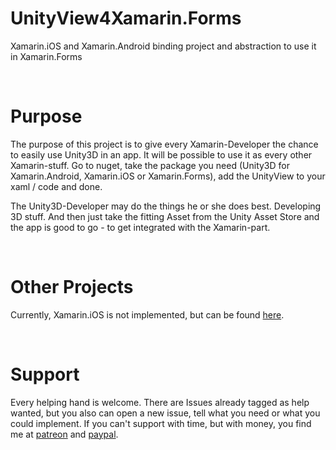 # UnityView4Xamarin.Forms
Xamarin.iOS and Xamarin.Android binding project and abstraction to use it in Xamarin.Forms


<br/>

# Purpose
The purpose of this project is to give every Xamarin-Developer the chance to easily use Unity3D in an app. It will be possible to use it as every other Xamarin-stuff. 
Go to nuget, take the package you need (Unity3D for Xamarin.Android, Xamarin.iOS or Xamarin.Forms), add the UnityView to your xaml / code and done.

The Unity3D-Developer may do the things he or she does best. Developing 3D stuff. And then just take the fitting Asset from the Unity Asset Store and the app is good to go - to get integrated with the Xamarin-part.

<br/>

# Other Projects
Currently, Xamarin.iOS is not implemented, but can be found [here](https://github.com/FlorianAuer/XamarinUnityBinding).

<br/>

# Support
Every helping hand is welcome. There are Issues already tagged as help wanted, but you also can open a new issue, tell what you need or what you could implement. 
If you can't support with time, but with money, you find me at [patreon](https://www.patreon.com/FlorianAuer) and [paypal](https://paypal.me/FlorianAuerNET?locale.x=de_DE).
  
